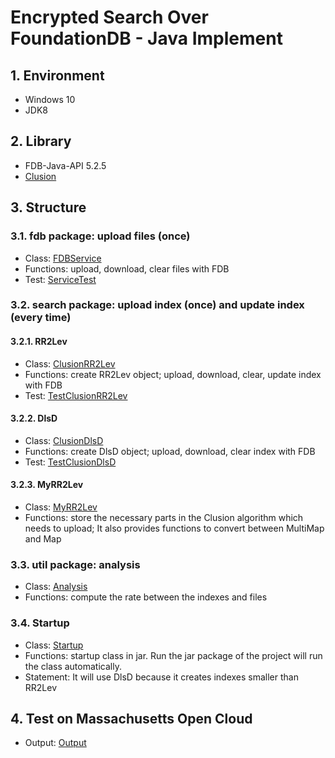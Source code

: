 # Encrypted Search Over FoundationDB - Java Implement


## 1. Environment

* Windows 10
* JDK8

## 2. Library

* FDB-Java-API 5.2.5
* [Clusion](https://github.com/encryptedsystems/Clusion)

## 3. Structure
### 3.1. fdb package: upload files (once)

* Class: [FDBService](src/main/java/edu/bu/fdb/FDBService.java)
* Functions: upload, download, clear files with FDB
* Test: [ServiceTest](src/test/java/edu/bu/fdb/ServiceTest.java)

### 3.2. search package: upload index (once) and update index (every time)
#### 3.2.1. RR2Lev
* Class: [ClusionRR2Lev](src/main/java/edu/bu/search/ClusionRR2Lev.java)
* Functions: create RR2Lev object; upload, download, clear, update index with FDB
* Test: [TestClusionRR2Lev](src/test/java/edu/bu/search/TestClusionRR2Lev.java)

#### 3.2.2. DlsD
* Class: [ClusionDlsD](src/main/java/edu/bu/search/ClusionDlsD.java)
* Functions: create DlsD object; upload, download, clear index with FDB
* Test: [TestClusionDlsD](src/test/java/edu/bu/search/TestClusionDlsD.java)

#### 3.2.3. MyRR2Lev
* Class: [MyRR2Lev](src/main/java/edu/bu/search/MyRR2Lev.java)
* Functions: store the necessary parts in the Clusion algorithm which needs to upload; It also provides functions to convert between MultiMap and Map

### 3.3. util package: analysis
* Class: [Analysis](src/main/java/edu/bu/util/Analysis.java)
* Functions: compute the rate between the indexes and files

### 3.4. Startup
* Class: [Startup](src/main/java/edu/bu/Startup.java)
* Functions: startup class in jar. Run the jar package of the project will run the class automatically.
* Statement: It will use DlsD because it creates indexes smaller than RR2Lev

## 4. Test on Massachusetts Open Cloud
* Output: [Output](output.txt)